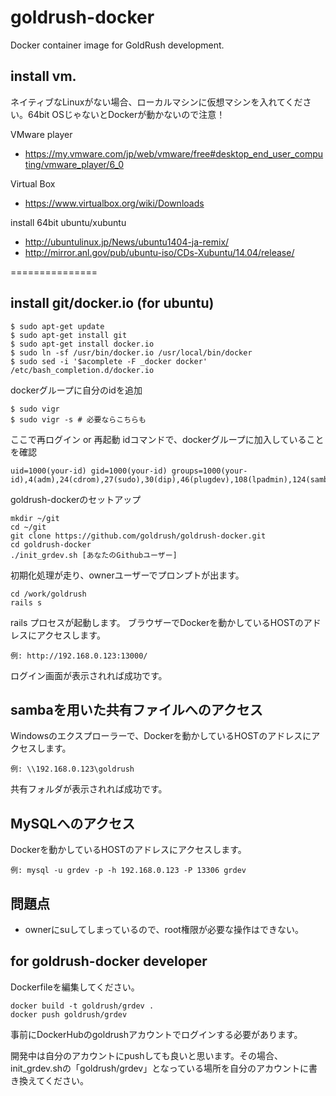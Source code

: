 goldrush-docker
===============

Docker container image for GoldRush development.

## install vm.

ネイティブなLinuxがない場合、ローカルマシンに仮想マシンを入れてください。64bit OSじゃないとDockerが動かないので注意！

VMware player
* https://my.vmware.com/jp/web/vmware/free#desktop_end_user_computing/vmware_player/6_0

Virtual Box
* https://www.virtualbox.org/wiki/Downloads

install 64bit ubuntu/xubuntu
* http://ubuntulinux.jp/News/ubuntu1404-ja-remix/
* http://mirror.anl.gov/pub/ubuntu-iso/CDs-Xubuntu/14.04/release/

===============

## install git/docker.io (for ubuntu)

    $ sudo apt-get update
    $ sudo apt-get install git
    $ sudo apt-get install docker.io
    $ sudo ln -sf /usr/bin/docker.io /usr/local/bin/docker
    $ sudo sed -i '$acomplete -F _docker docker' /etc/bash_completion.d/docker.io

dockerグループに自分のidを追加

    $ sudo vigr
    $ sudo vigr -s # 必要ならこちらも

ここで再ログイン or 再起動
idコマンドで、dockerグループに加入していることを確認

    uid=1000(your-id) gid=1000(your-id) groups=1000(your-id),4(adm),24(cdrom),27(sudo),30(dip),46(plugdev),108(lpadmin),124(sambashare),126(docker)

goldrush-dockerのセットアップ

    mkdir ~/git
    cd ~/git
    git clone https://github.com/goldrush/goldrush-docker.git
    cd goldrush-docker
    ./init_grdev.sh [あなたのGithubユーザー]

初期化処理が走り、ownerユーザーでプロンプトが出ます。

    cd /work/goldrush
    rails s

rails プロセスが起動します。
ブラウザーでDockerを動かしているHOSTのアドレスにアクセスします。

    例: http://192.168.0.123:13000/

ログイン画面が表示されれば成功です。

## sambaを用いた共有ファイルへのアクセス

Windowsのエクスプローラーで、Dockerを動かしているHOSTのアドレスにアクセスします。

    例: \\192.168.0.123\goldrush

共有フォルダが表示されれば成功です。

## MySQLへのアクセス

Dockerを動かしているHOSTのアドレスにアクセスします。

    例: mysql -u grdev -p -h 192.168.0.123 -P 13306 grdev

## 問題点

* ownerにsuしてしまっているので、root権限が必要な操作はできない。

## for goldrush-docker developer

Dockerfileを編集してください。

    docker build -t goldrush/grdev .
    docker push goldrush/grdev

事前にDockerHubのgoldrushアカウントでログインする必要があります。

開発中は自分のアカウントにpushしても良いと思います。その場合、init_grdev.shの「goldrush/grdev」となっている場所を自分のアカウントに書き換えてください。




